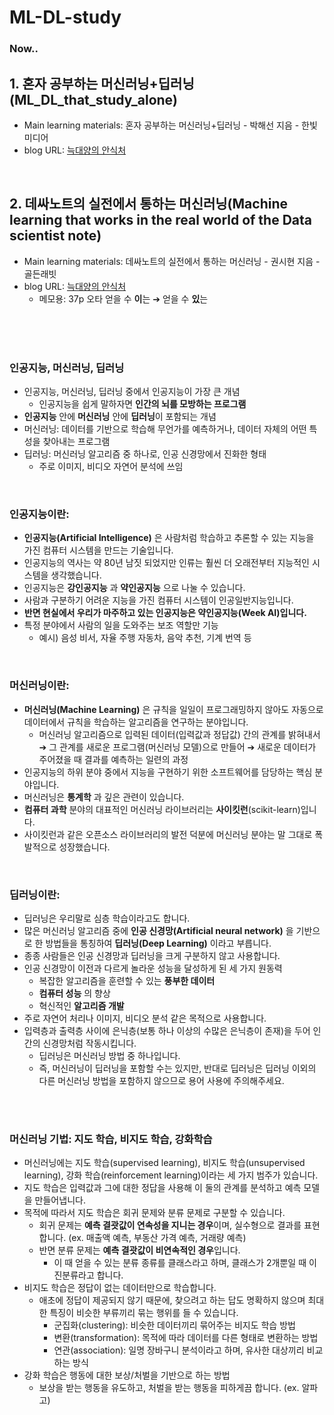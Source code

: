 # ML-DL-study

### Now..

## 1. 혼자 공부하는 머신러닝+딥러닝(ML_DL_that_study_alone)
- Main learning materials: 혼자 공부하는 머신러닝+딥러닝 - 박해선 지음 - 한빛미디어
- blog URL: <a href="https://wolf-sheep.tistory.com/" target="_blank">늑대양의 안식처</a>

<br>

## 2. 데싸노트의 실전에서 통하는 머신러닝(Machine learning that works in the real world of the Data scientist note)
- Main learning materials: 데싸노트의 실전에서 통하는 머신러닝 - 권시현 지음 - 골든래빗
- blog URL: <a href="https://wolf-sheep.tistory.com/" target="_blank">늑대양의 안식처</a>
  - 메모용: 37p 오타 얻을 수 **이**는 ➔ 얻을 수 **있**는


<br>
<br>
<br>

### 인공지능, 머신러닝, 딥러닝
- 인공지능, 머신러닝, 딥러닝 중에서 인공지능이 가장 큰 개념
  - 인공지능을 쉽게 말하자면 **인간의 뇌를 모방하는 프로그램**
- **인공지능** 안에 **머신러닝** 안에 **딥러닝**이 포함되는 개념
- 머신러닝: 데이터를 기반으로 학습해 무언가를 예측하거나, 데이터 자체의 어떤 특성을 찾아내는 프로그램
- 딥러닝: 머신러닝 알고리즘 중 하나로, 인공 신경망에서 진화한 형태
  - 주로 이미지, 비디오 자연어 분석에 쓰임


<br>

### 인공지능이란:
- **인공지능(Artificial Intelligence)** 은 사람처럼 학습하고 추론할 수 있는 지능을 가진 컴퓨터 시스템을 만드는 기술입니다.
- 인공지능의 역사는 약 80년 남짓 되었지만 인류는 훨씬 더 오래전부터 지능적인 시스템을 생각했습니다.
- 인공지능은 **강인공지능** 과 **약인공지능** 으로 나눌 수 있습니다.
- 사람과 구분하기 어려운 지능을 가진 컴퓨터 시스템이 인공일반지능입니다.
- **반면 현실에서 우리가 마주하고 있는 인공지능은 약인공지능(Week AI)입니다.**
- 특정 분야에서 사람의 일을 도와주는 보조 역할만 기능
    - 예시) 음성 비서, 자율 주행 자동차, 음악 추천, 기계 번역 등
 
 <br>

### 머신러닝이란:
- **머신러닝(Machine Learning)** 은 규칙을 일일이 프로그래밍하지 않아도 자동으로 데이터에서 규칙을 학습하는 알고리즘을 연구하는 분야입니다.
  - 머신러닝 알고리즘으로 입력된 데이터(입력값과 정답값) 간의 관계를 밝혀내서 ➔ 그 관계를 새로운 프로그램(머신러닝 모델)으로 만들어 ➔ 새로운 데이터가 주어졌을 때 결과를 예측하는 일련의 과정
- 인공지능의 하위 분야 중에서 지능을 구현하기 위한 소프트웨어를 담당하는 핵심 분야입니다.
- 머신러닝은 **통계학** 과 깊은 관련이 있습니다.
- **컴퓨터 과학** 분야의 대표적인 머신러닝 라이브러리는 **사이킷런**(scikit-learn)입니다.
- 사이킷런과 같은 오픈소스 라이브러리의 발전 덕분에 머신러닝 분야는 말 그대로 폭발적으로 성장했습니다.
 
<br>

### 딥러닝이란:
- 딥러닝은 우리말로 심층 학습이라고도 합니다.
- 많은 머신러닝 알고리즘 중에 **인공 신경망(Artificial neural network)** 을 기반으로 한 방법들을 통칭하여 **딥러닝(Deep Learning)** 이라고 부릅니다.
- 종종 사람들은 인공 신경망과 딥러닝을 크게 구분하지 않고 사용합니다.
- 인공 신경망이 이전과 다르게 놀라운 성능을 달성하게 된 세 가지 원동력
  - 복잡한 알고리즘을 훈련할 수 있는 **풍부한 데이터**
  - **컴퓨터 성능** 의 향상
  - 혁신적인 **알고리즘 개발**
- 주로 자연어 처리나 이미지, 비디오 분석 같은 목적으로 사용합니다.
- 입력층과 출력층 사이에 은닉층(보통 하나 이상의 수많은 은닉층이 존재)을 두어 인간의 신경망처럼 작동시킵니다.
  - 딥러닝은 머신러닝 방법 중 하나입니다.
  - 즉, 머신러닝이 딥러닝을 포함할 수는 있지만, 반대로 딥러닝은 딥러닝 이외의 다른 머신러닝 방법을 포함하지 않으므로 용어 사용에 주의해주세요.

<br>
<br>

### 머신러닝 기법: 지도 학습, 비지도 학습, 강화학습
- 머신러닝에는 지도 학습(supervised learning), 비지도 학습(unsupervised learning), 강화 학습(reinforcement learning)이라는 세 가지 범주가 있습니다.
- 지도 학습은 입력값과 그에 대한 정답을 사용해 이 둘의 관계를 분석하고 예측 모델을 만들어냅니다.
- 목적에 따라서 지도 학습은 회귀 문제와 분류 문제로 구분할 수 있습니다.
  - 회귀 문제는 **예측 결괏값이 연속성을 지니는 경우**이며, 실수형으로 결과를 표현합니다. (ex. 매출액 예측, 부동산 가격 예측, 거래량 예측)
  - 반면 분류 문제는 **예측 결괏값이 비연속적인 경우**입니다.
    - 이 때 얻을 수 있는 분류 종류를 클래스라고 하며, 클래스가 2개뿐일 때 이진분류라고 합니다.
- 비지도 학습은 정답이 없는 데이터만으로 학습합니다.
  - 애초에 정답이 제공되지 않기 때문에, 찾으려고 하는 답도 명확하지 않으며 최대한 특징이 비슷한 부류끼리 묶는 행위를 들 수 있습니다.
    - 군집화(clustering): 비슷한 데이터끼리 묶어주는 비지도 학습 방법
    - 변환(transformation): 목적에 따라 데이터를 다른 형태로 변환하는 방법
    - 연관(association): 일명 장바구니 분석이라고 하며, 유사한 대상끼리 비교하는 방식
- 강화 학습은 행동에 대한 보상/처벌을 기반으로 하는 방법
  - 보상을 받는 행동을 유도하고, 처벌을 받는 행동을 피하게끔 합니다. (ex. 알파고)


<br>
<br>
<br>
